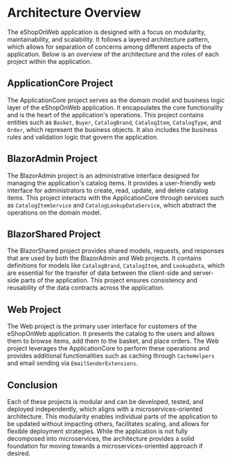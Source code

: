 # Architecture Overview

The eShopOnWeb application is designed with a focus on modularity, maintainability, and scalability. It follows a layered architecture pattern, which allows for separation of concerns among different aspects of the application. Below is an overview of the architecture and the roles of each project within the application.

## ApplicationCore Project

The ApplicationCore project serves as the domain model and business logic layer of the eShopOnWeb application. It encapsulates the core functionality and is the heart of the application's operations. This project contains entities such as `Basket`, `Buyer`, `CatalogBrand`, `CatalogItem`, `CatalogType`, and `Order`, which represent the business objects. It also includes the business rules and validation logic that govern the application.

## BlazorAdmin Project

The BlazorAdmin project is an administrative interface designed for managing the application's catalog items. It provides a user-friendly web interface for administrators to create, read, update, and delete catalog items. This project interacts with the ApplicationCore through services such as `CatalogItemService` and `CatalogLookupDataService`, which abstract the operations on the domain model.

## BlazorShared Project

The BlazorShared project provides shared models, requests, and responses that are used by both the BlazorAdmin and Web projects. It contains definitions for models like `CatalogBrand`, `CatalogItem`, and `LookupData`, which are essential for the transfer of data between the client-side and server-side parts of the application. This project ensures consistency and reusability of the data contracts across the application.

## Web Project

The Web project is the primary user interface for customers of the eShopOnWeb application. It presents the catalog to the users and allows them to browse items, add them to the basket, and place orders. The Web project leverages the ApplicationCore to perform these operations and provides additional functionalities such as caching through `CacheHelpers` and email sending via `EmailSenderExtensions`.

## Conclusion

Each of these projects is modular and can be developed, tested, and deployed independently, which aligns with a microservices-oriented architecture. This modularity enables individual parts of the application to be updated without impacting others, facilitates scaling, and allows for flexible deployment strategies. While the application is not fully decomposed into microservices, the architecture provides a solid foundation for moving towards a microservices-oriented approach if desired.
